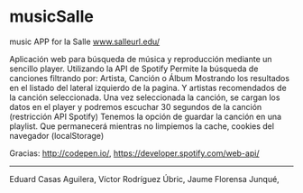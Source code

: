 # musicSalle
music APP for la Salle www.salleurl.edu/

Aplicación web para búsqueda de música y reproducción mediante un sencillo player.
Utilizando la API de Spotify
Permite la búsqueda de canciones filtrando por: Artista, Canción o Álbum
Mostrando los resultados en el listado del lateral izquierdo de la pagina. Y artistas recomendados de la canción seleccionada.
Una vez seleccionada la canción, se cargan los datos en el player y podremos escuchar 30 segundos de la canción (restricción API Spotify)
Tenemos la opción de guardar la canción en una playlist. Que permanecerá mientras no limpiemos la cache, cookies del navegador (localStorage)

Gracias:
http://codepen.io/, 
https://developer.spotify.com/web-api/
_________________________________________________________________________________________________________________________________


Eduard Casas Aguilera, 
Víctor Rodríguez Úbric, 
Jaume Florensa Junqué, 

